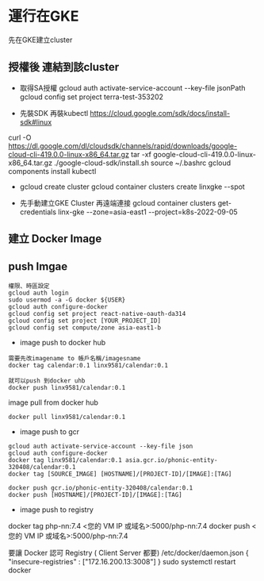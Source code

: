 # 運行在GKE
先在GKE建立cluster
## 授權後 連結到該cluster

* 取得SA授權
gcloud auth activate-service-account --key-file jsonPath
gcloud config set project terra-test-353202

* 先裝SDK 再裝kubectl
https://cloud.google.com/sdk/docs/install-sdk#linux

curl -O https://dl.google.com/dl/cloudsdk/channels/rapid/downloads/google-cloud-cli-419.0.0-linux-x86_64.tar.gz
tar -xf google-cloud-cli-419.0.0-linux-x86_64.tar.gz
./google-cloud-sdk/install.sh
source ~/.bashrc
gcloud components install kubectl

* gcloud create cluster
gcloud container clusters create linxgke --spot

* 先手動建立GKE Cluster 再遠端連接
gcloud container clusters get-credentials linx-gke --zone=asia-east1 --project=k8s-2022-09-05

## 建立 Docker Image

## push Imgae
```
權限、時區設定
gcloud auth login
sudo usermod -a -G docker ${USER}
gcloud auth configure-docker
gcloud config set project react-native-oauth-da314
gcloud config set project [YOUR_PROJECT_ID]
gcloud config set compute/zone asia-east1-b
```

* image push to docker hub
```
需要先改imagename to 帳戶名稱/imagesname
docker tag calendar:0.1 linx9581/calendar:0.1

就可以push 到docker uhb
docker push linx9581/calendar:0.1
```
image pull from docker hub
```
docker pull linx9581/calendar:0.1
```

* image push to gcr
```
gcloud auth activate-service-account --key-file json
gcloud auth configure-docker
docker tag linx9581/calendar:0.1 asia.gcr.io/phonic-entity-320408/calendar:0.1
docker tag [SOURCE_IMAGE] [HOSTNAME]/[PROJECT-ID]/[IMAGE]:[TAG]

docker push gcr.io/phonic-entity-320408/calendar:0.1
docker push [HOSTNAME]/[PROJECT-ID]/[IMAGE]:[TAG]
```

* image push to registry

docker tag php-nn:7.4 <您的 VM IP 或域名>:5000/php-nn:7.4
docker push <您的 VM IP 或域名>:5000/php-nn:7.4


要讓 Docker 認可 Registry ( Client Server 都要)
/etc/docker/daemon.json
{
  "insecure-registries" : ["172.16.200.13:3008"]
}
sudo systemctl restart docker
